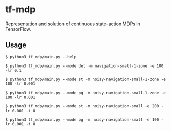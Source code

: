 # tf-mdp

Representation and solution of continuous state-action MDPs in TensorFlow.

## Usage

```shell
$ python3 tf_mdp/main.py --help
```

```shell
$ python3 tf_mdp/main.py --mode det -m navigation-small-1-zone -e 100 -lr 0.1
```

```shell
$ python3 tf_mdp/main.py --mode st -m noisy-navigation-small-1-zone -e 100 -lr 0.001
```

```shell
$ python3 tf_mdp/main.py --mode pg -m noisy-navigation-small-1-zone -e 100 -lr 0.001
```

```shell
$ python3 tf_mdp/main.py --mode st -m noisy-navigation-small -e 200 -lr 0.001 -t 8

$ python3 tf_mdp/main.py --mode pg -m noisy-navigation-small -e 100 -lr 0.001 -t 8
```
